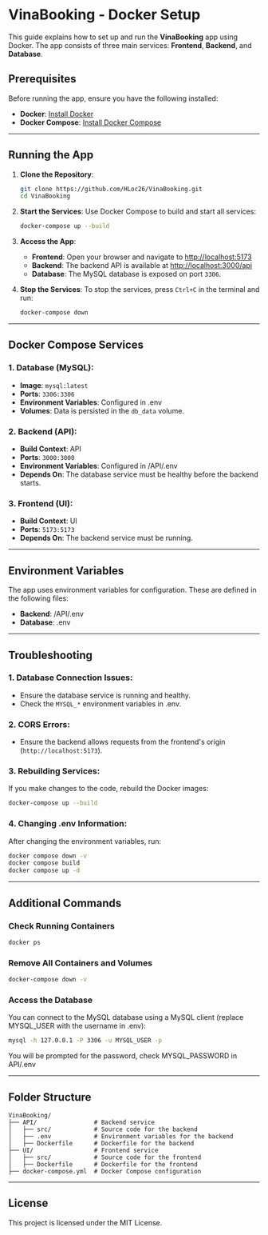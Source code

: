 # VinaBooking - Docker Setup

This guide explains how to set up and run the **VinaBooking** app using Docker. The app consists of three main services: **Frontend**, **Backend**, and **Database**.

## Prerequisites

Before running the app, ensure you have the following installed:

-   **Docker**: [Install Docker](https://docs.docker.com/get-docker/)
-   **Docker Compose**: [Install Docker Compose](https://docs.docker.com/compose/install/)

---

## Running the App

1. **Clone the Repository**:

    ```bash
    git clone https://github.com/HLoc26/VinaBooking.git
    cd VinaBooking
    ```

2. **Start the Services**:
   Use Docker Compose to build and start all services:

    ```bash
    docker-compose up --build
    ```

3. **Access the App**:

    - **Frontend**: Open your browser and navigate to [http://localhost:5173](http://localhost:5173)
    - **Backend**: The backend API is available at [http://localhost:3000/api](http://localhost:3000/api)
    - **Database**: The MySQL database is exposed on port `3306`.

4. **Stop the Services**:
   To stop the services, press `Ctrl+C` in the terminal and run:
    ```bash
    docker-compose down
    ```

---

## Docker Compose Services

### 1. **Database (MySQL)**:

-   **Image**: `mysql:latest`
-   **Ports**: `3306:3306`
-   **Environment Variables**: Configured in .env
-   **Volumes**: Data is persisted in the `db_data` volume.

### 2. **Backend (API)**:

-   **Build Context**: API
-   **Ports**: `3000:3000`
-   **Environment Variables**: Configured in /API/.env
-   **Depends On**: The database service must be healthy before the backend starts.

### 3. **Frontend (UI)**:

-   **Build Context**: UI
-   **Ports**: `5173:5173`
-   **Depends On**: The backend service must be running.

---

## Environment Variables

The app uses environment variables for configuration. These are defined in the following files:

-   **Backend**: /API/.env
-   **Database**: .env

---

## Troubleshooting

### 1. **Database Connection Issues**:

-   Ensure the database service is running and healthy.
-   Check the `MYSQL_*` environment variables in .env.

### 2. **CORS Errors**:

-   Ensure the backend allows requests from the frontend's origin (`http://localhost:5173`).

### 3. **Rebuilding Services**:

If you make changes to the code, rebuild the Docker images:

```bash
docker-compose up --build
```

### 4. **Changing .env Information**:

After changing the environment variables, run:

```bash
docker compose down -v
docker compose build
docker compose up -d
```

---

## Additional Commands

### Check Running Containers

```bash
docker ps
```

### Remove All Containers and Volumes

```bash
docker-compose down -v
```

### Access the Database

You can connect to the MySQL database using a MySQL client (replace MYSQL_USER with the username in .env):

```bash
mysql -h 127.0.0.1 -P 3306 -u MYSQL_USER -p
```

You will be prompted for the password, check MYSQL_PASSWORD in API/.env

---

## Folder Structure

```
VinaBooking/
├── API/                # Backend service
│   ├── src/            # Source code for the backend
│   ├── .env            # Environment variables for the backend
│   ├── Dockerfile      # Dockerfile for the backend
├── UI/                 # Frontend service
│   ├── src/            # Source code for the frontend
│   ├── Dockerfile      # Dockerfile for the frontend
├── docker-compose.yml  # Docker Compose configuration
```

---

## License

This project is licensed under the MIT License.
